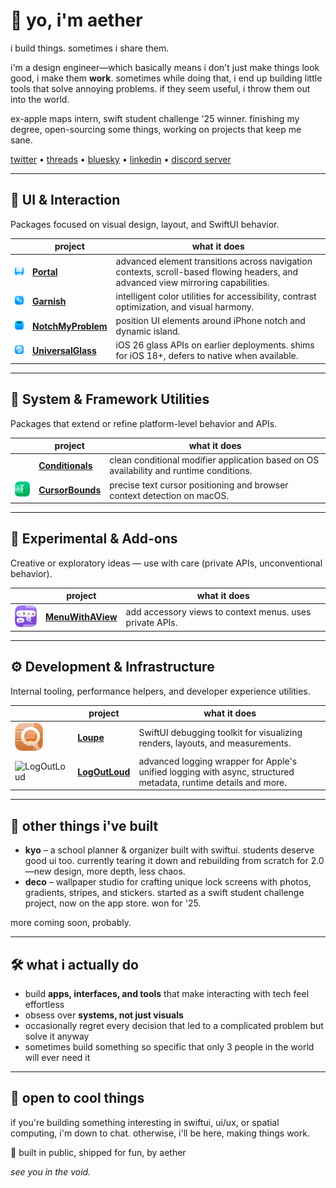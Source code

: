 # 👋 yo, i'm aether

i build things. sometimes i share them.

i'm a design engineer—which basically means i don't just make things look good, i make them **work**. sometimes while doing that, i end up building little tools that solve annoying problems. if they seem useful, i throw them out into the world.

ex-apple maps intern, swift student challenge '25 winner. finishing my degree, open-sourcing some things, working on projects that keep me sane.

[twitter](https://x.com/AetherAurelia) • [threads](https://www.threads.net/@aetheraurelia) • [bluesky](https://bsky.app/profile/aethers.world) • [linkedin](https://www.linkedin.com/in/willjones24) • [discord server](https://discord.gg/6NHhAvwbXV)



---

## 🎨 **UI & Interaction**

Packages focused on visual design, layout, and SwiftUI behavior.

|                                                                                                                 | project                                                        | what it does                                                                                  |
| --------------------------------------------------------------------------------------------------------------- | -------------------------------------------------------------- | --------------------------------------------------------------------------------------------- |
| <img src="https://github.com/Aeastr/Portal/blob/main/Resources/icon/icon.png" alt="Portal" width="45">                  | **[Portal](https://github.com/Aeastr/Portal)**                 | advanced element transitions across navigation contexts, scroll-based flowing headers, and advanced view mirroring capabilities.                  |
| <img src="https://github.com/Aeastr/Garnish/blob/main/Resources/Icons/icon.png" alt="Garnish" width="45">                | **[Garnish](https://github.com/Aeastr/Garnish)**               | intelligent color utilities for accessibility, contrast optimization, and visual harmony.     |
| <img src="https://github.com/Aeastr/NotchMyProblem/blob/main/assets/icon.png" alt="NotchMyProblem" width="45">  | **[NotchMyProblem](https://github.com/Aeastr/NotchMyProblem)** | position UI elements around iPhone notch and dynamic island.                                  |
| <img src="https://github.com/Aeastr/UniversalGlass/blob/main/assets/icon.png" alt="Universal Glass" width="45"> | **[UniversalGlass](https://github.com/Aeastr/UniversalGlass)** | iOS 26 glass APIs on earlier deployments. shims for iOS 18+, defers to native when available. |

---

## 🧩 **System & Framework Utilities**

Packages that extend or refine platform-level behavior and APIs.

|                                                                                                            | project                                                    | what it does                                                            |
| ---------------------------------------------------------------------------------------------------------- | ---------------------------------------------------------- | ----------------------------------------------------------------------- |
|  | **[Conditionals](https://github.com/Aeastr/Conditionals)** | clean conditional modifier application based on OS availability and runtime conditions. |
| <img src="https://github.com/Aeastr/CursorBounds/blob/main/assets/icon.png" alt="CursorBounds" width="45"> | **[CursorBounds](https://github.com/Aeastr/CursorBounds)** | precise text cursor positioning and browser context detection on macOS. |

---

## 🧪 **Experimental & Add-ons**

Creative or exploratory ideas — use with care (private APIs, unconventional behavior).

|                                                                                                              | project                                                      | what it does                                             |
| ------------------------------------------------------------------------------------------------------------ | ------------------------------------------------------------ | -------------------------------------------------------- |
| <img src="https://github.com/Aeastr/MenuWithAView/blob/main/assets/icon.png" alt="MenuWithAView" width="45"> | **[MenuWithAView](https://github.com/Aeastr/MenuWithAView)** | add accessory views to context menus. uses private APIs. |

---

## ⚙️ **Development & Infrastructure**

Internal tooling, performance helpers, and developer experience utilities.

|                                                                                                            | project                                                    | what it does                                                                      |
| ---------------------------------------------------------------------------------------------------------- | ---------------------------------------------------------- | --------------------------------------------------------------------------------- |
| <img src="https://github.com/Aeastr/Loupe/blob/main/assets/icon.png" alt="RenderMeThis" width="45"> | **[Loupe](https://github.com/Aeastr/Loupe)** | SwiftUI debugging toolkit for visualizing renders, layouts, and measurements.                              |
| <img src="https://github.com/Aeastr/LogOutLoud/blob/main/assets/icon.png" alt="LogOutLoud" width="45">     | **[LogOutLoud](https://github.com/Aeastr/LogOutLoud)**     | advanced logging wrapper for Apple's unified logging with async, structured metadata, runtime details and more. |

---

## 🚀 other things i've built
- **kyo** – a school planner & organizer built with swiftui. students deserve good ui too. currently tearing it down and rebuilding from scratch for 2.0—new design, more depth, less chaos.
- **deco** – wallpaper studio for crafting unique lock screens with photos, gradients, stripes, and stickers. started as a swift student challenge project, now on the app store. won for '25.

more coming soon, probably.

---

## 🛠 what i actually do
- build **apps, interfaces, and tools** that make interacting with tech feel effortless
- obsess over **systems, not just visuals**
- occasionally regret every decision that led to a complicated problem but solve it anyway
- sometimes build something so specific that only 3 people in the world will ever need it

---

## 🤝 open to cool things
if you're building something interesting in swiftui, ui/ux, or spatial computing, i'm down to chat. otherwise, i'll be here, making things work.

👾 built in public, shipped for fun, by aether

_see you in the void._
